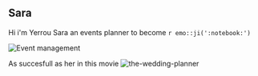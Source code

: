 ## Sara

Hi i'm Yerrou Sara an events planner to become `r emo::ji(':notebook:')`

![Event management](https://user-images.githubusercontent.com/100361974/158232072-10d34308-2803-4fa4-99c9-f307128b5b6c.jpeg)

As succesfull as her in this movie ![the-wedding-planner](https://user-images.githubusercontent.com/100361974/158233973-124d0c4a-352e-481b-84f2-2890e59cd3f7.gif)



